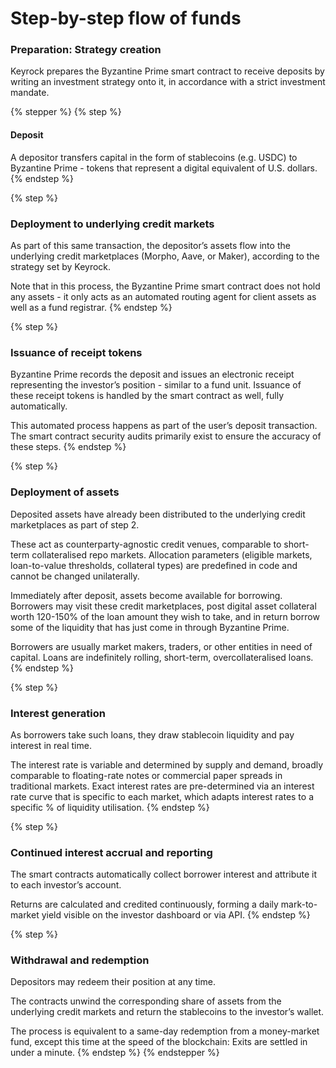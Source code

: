 # Step-by-step flow of funds

### Preparation: Strategy creation

Keyrock prepares the Byzantine Prime smart contract to receive deposits by writing an investment strategy onto it, in accordance with a strict investment mandate.

{% stepper %}
{% step %}
#### Deposit

A depositor transfers capital in the form of stablecoins (e.g. USDC) to Byzantine Prime - tokens that represent a digital equivalent of U.S. dollars.
{% endstep %}

{% step %}
### Deployment to underlying credit markets

As part of this same transaction, the depositor’s assets flow into the underlying credit marketplaces (Morpho, Aave, or Maker), according to the strategy set by Keyrock.

Note that in this process, the Byzantine Prime smart contract does not hold any assets - it only acts as an automated routing agent for client assets as well as a fund registrar.
{% endstep %}

{% step %}
### Issuance of receipt tokens

Byzantine Prime records the deposit and issues an electronic receipt representing the investor’s position - similar to a fund unit. Issuance of these receipt tokens is handled by the smart contract as well, fully automatically.

This automated process happens as part of the user’s deposit transaction. The smart contract security audits primarily exist to ensure the accuracy of these steps.
{% endstep %}

{% step %}
### Deployment of assets

Deposited assets have already been distributed to the underlying credit marketplaces as part of step 2.

These act as counterparty-agnostic credit venues, comparable to short-term collateralised repo markets. Allocation parameters (eligible markets, loan-to-value thresholds, collateral types) are predefined in code and cannot be changed unilaterally.

Immediately after deposit, assets become available for borrowing. Borrowers may visit these credit marketplaces, post digital asset collateral worth 120-150% of the loan amount they wish to take, and in return borrow some of the liquidity that has just come in through Byzantine Prime.

Borrowers are usually market makers, traders, or other entities in need of capital. Loans are indefinitely rolling, short-term, overcollateralised loans.
{% endstep %}

{% step %}
### Interest generation

As borrowers take such loans, they draw stablecoin liquidity and pay interest in real time.

The interest rate is variable and determined by supply and demand, broadly comparable to floating-rate notes or commercial paper spreads in traditional markets. Exact interest rates are pre-determined via an interest rate curve that is specific to each market, which adapts interest rates to a specific % of liquidity utilisation.
{% endstep %}

{% step %}
### Continued interest accrual and reporting

The smart contracts automatically collect borrower interest and attribute it to each investor’s account.

Returns are calculated and credited continuously, forming a daily mark-to-market yield visible on the investor dashboard or via API.
{% endstep %}

{% step %}
### Withdrawal and redemption

Depositors may redeem their position at any time.

The contracts unwind the corresponding share of assets from the underlying credit markets and return the stablecoins to the investor’s wallet.

The process is equivalent to a same-day redemption from a money-market fund, except this time at the speed of the blockchain: Exits are settled in under a minute.
{% endstep %}
{% endstepper %}
